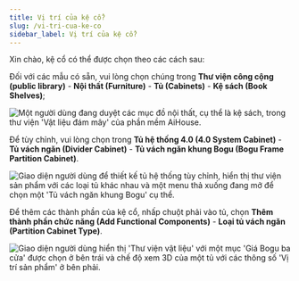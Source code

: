 ```yaml
---
title: Vị trí của kệ cổ?
slug: /vi-tri-cua-ke-co
sidebar_label: Vị trí của kệ cổ?
---
```


Xin chào, kệ cổ có thể được chọn theo các cách sau:

Đối với các mẫu có sẵn, vui lòng chọn chúng trong **Thư viện công cộng (public library)** - **Nội thất (Furniture)** - **Tủ (Cabinets)** - **Kệ sách (Book Shelves)**;

![Một người dùng đang duyệt các mục đồ nội thất, cụ thể là kệ sách, trong thư viện 'Vật liệu đám mây' của phần mềm AiHouse.](https://storage.googleapis.com/jegavn_kb/images/e800466b-77ad-429f-b515-f88d43ad6d36.png)

Để tùy chỉnh, vui lòng chọn trong **Tủ hệ thống 4.0 (4.0 System Cabinet)** - **Tủ vách ngăn (Divider Cabinet)** - **Tủ vách ngăn khung Bogu (Bogu Frame Partition Cabinet)**.

![Giao diện người dùng để thiết kế tủ hệ thống tùy chỉnh, hiển thị thư viện sản phẩm với các loại tủ khác nhau và một menu thả xuống đang mở để chọn một 'Tủ vách ngăn khung Bogu' cụ thể.](https://storage.googleapis.com/jegavn_kb/images/de7f28a6-3e82-409b-b02d-bd5264ff5159.png)

Để thêm các thành phần của kệ cổ, nhấp chuột phải vào tủ, chọn **Thêm thành phần chức năng (Add Functional Components)** - **Loại tủ vách ngăn (Partition Cabinet Type)**.

![Giao diện người dùng hiển thị 'Thư viện vật liệu' với một mục 'Giá Bogu ba cửa' được chọn ở bên trái và chế độ xem 3D của một tủ với các thông số 'Vị trí sản phẩm' ở bên phải.](https://storage.googleapis.com/jegavn_kb/images/e43a70ff-c210-4713-ba47-78374d281f89.png)